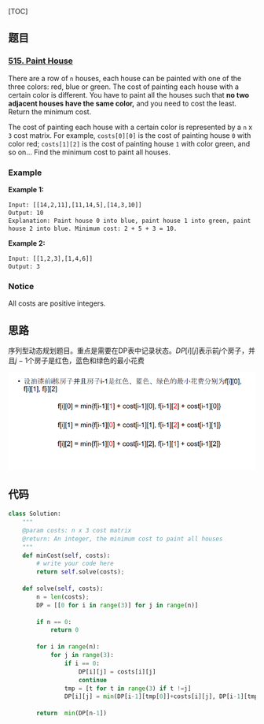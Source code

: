 [TOC]

## 题目

### [515. Paint House](https://www.lintcode.com/problem/paint-house/description)

There are a row of `n` houses, each house can be painted with one of the three colors: red, blue or green. The cost of painting each house with a certain color is different. You have to paint all the houses such that **no two adjacent houses have the same color,** and you need to cost the least. Return the minimum cost.

The cost of painting each house with a certain color is represented by a `n` x `3` cost matrix. For example, `costs[0][0]` is the cost of painting house `0` with color red; `costs[1][2]` is the cost of painting house `1` with color green, and so on... Find the minimum cost to paint all houses.

### Example

**Example 1:**

```
Input: [[14,2,11],[11,14,5],[14,3,10]]
Output: 10
Explanation: Paint house 0 into blue, paint house 1 into green, paint house 2 into blue. Minimum cost: 2 + 5 + 3 = 10.
```

**Example 2:**

```
Input: [[1,2,3],[1,4,6]]
Output: 3
```

### Notice

All costs are positive integers.

## 思路

序列型动态规划题目。重点是需要在DP表中记录状态。$DP[i][j]$表示前$j$个房子，并且$j-1$个房子是红色，蓝色和绿色的最小花费

![转移方程](../../assets/515.PaintHouse.png)

## 代码

```python
class Solution:
    """
    @param costs: n x 3 cost matrix
    @return: An integer, the minimum cost to paint all houses
    """
    def minCost(self, costs):
        # write your code here
        return self.solve(costs);
        
    def solve(self, costs):
        n = len(costs);
        DP = [[0 for i in range(3)] for j in range(n)]
        
        if n == 0:
            return 0
        
        for i in range(n):
            for j in range(3):
                if i == 0:
                    DP[i][j] = costs[i][j]
                    continue
                tmp = [t for t in range(3) if t !=j]
                DP[i][j] = min(DP[i-1][tmp[0]]+costs[i][j], DP[i-1][tmp[1]]+costs[i][j])
        
        return  min(DP[n-1])
```

